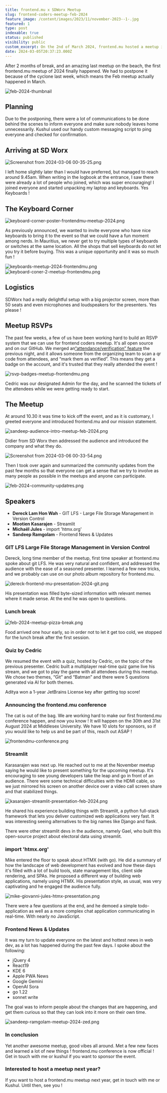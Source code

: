 ```yaml
---
title: frontend.mu x SDWorx Meetup
slug: frontend-coders-meetup-feb-2024
feature_image: /content/images/2023/11/november-2023--1-.jpg
featured: 1
type: post
indexable: true
status: published
visibility: public
custom_excerpt: On the 2nd of March 2024, frontend.mu hosted a meetup in the offices of SDWorx Mauritius where we spoke about Streamlit, HTMX, git Large File Systems and frontend & Open Source News.
date: 2024-03-05T20:37:23.000Z
---
```


After 2 months of break, and an amazing last meetup on the beach, the first frontend.mu meetup of 2024 finally happened. We had to postpone it because of the cyclone last week, which means the Feb meetup actually happened in March.

![feb-2024-thumbnail](/content/images/2024/03/feb-2024.jpg)

## Planning

Due to the postponing, there were a lot of communications to be done behind the scenes to inform everyone and make sure nobody leaves home unnecessarily. Kushul used our handy custom messaging script to ping everyone and checked for confirmation.

## Arriving at SD Worx

![Screenshot from 2024-03-06 00-35-25.png](/content/images/2024/03/Screenshot%20from%202024-03-06%2000-35-25.png)

I left home slightly later than I would have preferred, but managed to reach around 9.45am. When writing in the logbook at the entrance, I saw there were already a lot of people who joined, which was super encouraging! I joined everyone and started unpacking my laptop and keyboards. Yes Keyboards !

## The Keyboard Corner

![keyboard-corner-poster-frontendmu-meetup-2024.png](/content/images/2024/03/keyboard-corner-poster-frontendmu-meetup-2024.png)

As previously announced, we wanted to invite everyone who have nice keyboards to bring it to the event so that we could have a fun moment among nerds. In Mauritius, we never get to try multiple types of keyboards or switches at the same location. All the shops that sell keyboards do not let you try it before buying. This was a unique opportunity and it was so much fun !

![keyboards-meetup-2024-frontendmu.png](/content/images/2024/03/keyboards-meetup-2024-frontendmu.png)![keyboard-coner-2-meetup-frontendmu.png](/content/images/2024/03/keyboard-coner-2-meetup-frontendmu.png)

## Logistics

SDWorx had a really delightful setup with a big projector screen, more than 50 seats and even microphones and loudspeakers for the presenters. Yes please !

## Meetup RSVPs

The past few weeks, a few of us have been working hard to build an RSVP system that we can use for frontend  coders meetup. It's all open source and on our GitHub. We merged an[“attendance/verification” feature](https://github.com/Front-End-Coders-Mauritius/frontendmu-astro/pull/129) the previous night, and it allows someone from the organizing team to scan a qr code from attendees, and “mark them as verified”. This means they get a badge on the account, and it's trusted that they really attended the event !

![rsvp-badges-meetup-frontendmu.png](/content/images/2024/03/rsvp-badges-meetup-frontendmu.png)

Cedric was our designated Admin for the day, and he scanned the tickets of the attendees while we were getting ready to start.

## The Meetup

At around 10.30 it was time to kick off the event, and as it is customary, I greeted everyone and introduced frontend.mu and our mission statement.

![sandeep-audience-intro-meetup-feb-2024.png](/content/images/2024/03/sandeep-audience-intro-meetup-feb-2024.png)

Didier from SD Worx then addressed the audience and introduced the company and what they do.

![Screenshot from 2024-03-06 00-33-54.png](/content/images/2024/03/Screenshot%20from%202024-03-06%2000-33-54.png)

Then I took over again and summarized the community updates from the past few months so that everyone can get a sense that we try to involve as many people as possible in the meetups and anyone can participate.

![feb-2024-community-updatres.png](/content/images/2024/03/feb-2024-community-updatres.png)

## Speakers

- **Dereck Lam Hon Wah** - GIT LFS - Large File Storage Management in Version Control
- **Mootien Kasarajen** - Streamlit
- **Michaël Jules** - import 'htmx.org'
- **Sandeep Ramgolam** - Frontend News & Updates

### GIT LFS Large File Storage Management in Version Control

Dereck, long time member of the meetup, first time speaker at frontend.mu spoke about git LFS. He was very natural and confident, and addressed the audience with the ease of a seasoned presenter. I learned a few new tricks, and we probably can use on our photo album repository for frontend.mu.

![dereck-frontend-mu-presentation-2024-git.png](/content/images/2024/03/dereck-frontend-mu-presentation-2024-git.png)

His presentation was filled byte-sized information with relevant memes where it made sense. At the end he was open to questions.

### Lunch break

![feb-2024-meetup-pizza-break.png](/content/images/2024/03/feb-2024-meetup-pizza-break.png)

Food arrived one hour early, so in order not to let it get too cold, we stopped for the lunch break after the first session.

### Quiz by Cedric

We resumed the event with a quiz, hosted by Cedric, on the topic of the previous presenter. Cedric built a multiplayer real-time quiz game live his stream, and we got to play the game with all attendees during this meetup. We chose two themes, “Git” and “Batman” and there were 5 questions generated via AI for both themes.

Aditya won a 1-year JetBrains License key after getting top score!

### Announcing the frontend.mu conference

The cat is out of the bag. We are working hard to make our first frontend.mu conference happen, and now you know ! It will happen on the 30th and 31st August 2024 at Middlesex University. We have 10 slots for sponsors, so if you would like to help us and be part of this, reach out ASAP !

![frontendmu-conference.png](/content/images/2024/03/frontendmu-conference.png)

### Streamlit

Karasarajen was next up. He reached out to me at the November meetup saying he would like to present something for the upcoming meetup. It's encouraging to see young developers take the leap and go in front of an audience. There were some technical difficulties with the HDMI cable, so we just mirrored his screen on another device over a video call screen share and that stabilized things.

![kasarajen-streamlit-presentation-feb-2024.png](/content/images/2024/03/kasarajen-streamlit-presentation-feb-2024.png)

He shared his experience building things with Streamlit, a python full-stack framework that lets you deliver customized web applications very fast. It was interesting seeing alternatives to the big names like Django and flask.

There were other streamlit devs in the audience, namely Gael, who built this open-source project about electoral data using streamlit.

### import 'htmx.org'

Mike entered the floor to speak about HTMX (with go). He did a summary of how the landscape of web development has evolved and how these days it's filled with a lot of build tools, state management libs, client side rendering, and SPAs. He proposed a different way of building web applications, namely using HTMX. His presentation style, as usual, was very captivating and he engaged the audience fully.

![mike-giovanni-jules-htmx-presentation.png](/content/images/2024/03/mike-giovanni-jules-htmx-presentation.png)

There were a few questions at the end, and he demoed a simple todo-application as well as a more complex chat application communicating in real-time. With nearly no JavaScript.

### Frontend News & Updates

It was my turn to update everyone on the latest and hottest news in web dev, as a lot has happened during the past few days. I spoke about the following:

- jQuery 4
- React19
- KDE 6
- Apple PWA News
- Google Gemini
- OpenAI Sora
- go 1.22
- sonnet write

The goal was to inform people about the changes that are happening, and get them curious so that they can look into it more on their own time.

![sandeep-ramgolam-meetup-2024-zed.png](/content/images/2024/03/sandeep-ramgolam-meetup-2024-zed.png)

### In conclusion

Yet another awesome meetup, good vibes all around. Met a few new faces and learned a lot of new things ! frontend.mu conference is now official ! Get in touch with me or kushul if you want to sponsor the event.

### Interested to host a meetup next year?

If you want to host a frontend.mu meetup next year, get in touch with me or Kushul. Until then, see you !
